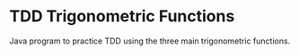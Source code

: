 # TDD Trigonometric Functions

Java program to practice TDD using the three main trigonometric functions.
